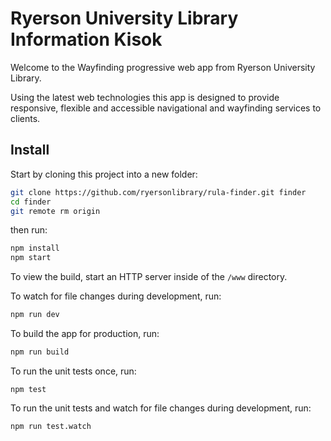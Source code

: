 # Ryerson University Library Information Kisok

Welcome to the Wayfinding progressive web app from Ryerson University Library.

Using the latest web technologies this app is designed to provide responsive,
flexible and accessible navigational and wayfinding services to clients.

## Install

Start by cloning this project into a new folder:

```bash
git clone https://github.com/ryersonlibrary/rula-finder.git finder
cd finder
git remote rm origin
```

then run:

```bash
npm install
npm start
```

To view the build, start an HTTP server inside of the `/www` directory.

To watch for file changes during development, run:

```bash
npm run dev
```

To build the app for production, run:

```bash
npm run build
```

To run the unit tests once, run:

```
npm test
```

To run the unit tests and watch for file changes during development, run:

```
npm run test.watch
```
